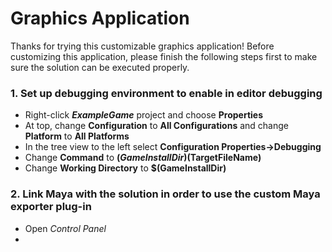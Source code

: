 # Graphics Application
Thanks for trying this customizable graphics application! Before customizing this application, please finish the following steps first to make sure the solution can be executed properly.
### 1. Set up debugging environment to enable in editor debugging
  - Right-click ***ExampleGame*** project and choose **Properties**
  - At top, change **Configuration** to **All Configurations** and change **Platform** to **All Platforms**
  - In the tree view to the left select **Configuration Properties->Debugging**
  - Change **Command** to **$(GameInstallDir)$(TargetFileName)**
  - Change **Working Directory** to **$(GameInstallDir)**

### 2. Link Maya with the solution in order to use the custom Maya exporter plug-in
  - Open *Control Panel*
  - 
